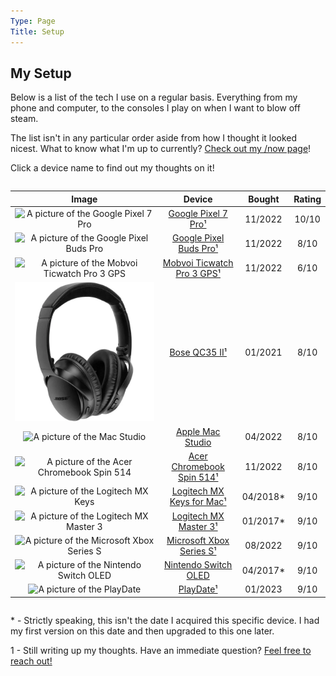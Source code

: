 ```yaml
---
Type: Page
Title: Setup
---
```


## My Setup

Below is a list of the tech I use on a regular basis. Everything from my phone and computer, to the consoles I play on when I want to blow off steam.

The list isn't in any particular order aside from how I thought it looked nicest. What to know what I'm up to currently? [Check out my /now page](https://snpy.tech/now)!

Click a device name to find out my thoughts on it!
<div style="overflow-x:auto;">

|                                                                                          Image                                                                                          |                            Device                            |  Bought  | Rating |
|:---------------------------------------------------------------------------------------------------------------------------------------------------------------------------------------:|:------------------------------------------------------------:|:--------:|:------:|
|                                        ![ A picture of the Google Pixel 7 Pro ]( https://m.media-amazon.com/images/I/61FM60RTAgL._AC_SX679_.jpg )                                       |        [Google Pixel 7 Pro¹](/setup/google-pixel-7-pro)       |  11/2022 |  10/10 |
| ![ A picture of the Google Pixel Buds Pro ]( https://lh3.googleusercontent.com/kE8Ov3yIBARB0rUVhZ5UEwMEo91LOD2brIy7j8MbqmSx5A-rHPNqYb-Nboi9rmxE-IG1sxMUf3uoPTkW5i3NxblC4uMJ1FlIBdc=s0 ) |     [Google Pixel Buds Pro¹](/setup/google-pixel-buds-pro)    |  11/2022 |  8/10  |
|                               ![ A picture of the Mobvoi Ticwatch Pro 3 GPS ]( https://d1yt8qkhp8oydd.cloudfront.net/images/img_4784628784481288299.png )                               | [Mobvoi Ticwatch Pro 3 GPS¹](/setup/mobvoi-ticwatch-pro-3-gps)|  11/2022 |  6/10  |
|                         ![ A picture of the Bose QC35 II ]( https://raw.githubusercontent.com/george-probably/chachanidze.com/main/Images/setup/boseqc35ii.webp)                        |              [Bose QC35 II¹](/setup/bose-qc35-ii)             |  01/2021 |  8/10  |
|             ![ A picture of the Mac Studio ]( https://store.storeimages.cdn-apple.com/4668/as-images.apple.com/is/mac-studio-select-202203?wid=500&hei=500&fmt=jpeg&qlt=95 )            |          [Apple Mac Studio](/setup/apple-mac-studio)         |  04/2022 |  8/10  |
|                 ![ A picture of the Acer Chromebook Spin 514 ]( https://images.acer.com/is/image/acer/Chromebook-514-CB514-2H-2HT-Bl1-Silver-01c?$Series-Component-XL$ )                |  [Acer Chromebook Spin 514¹](/setup/acer-chromebook-spin-514) |  11/2022 |  8/10  |
|     ![ A picture of the Logitech MX Keys ]( https://resource.logitech.com/content/dam/logitech/en/products/keyboards/mx-keys-mac/gallery/us-int-mx-keys-for-mac-gallery-front.png )     |  [Logitech MX Keys for Mac¹](/setup/logitech-mx-keys-for-mac) | 04/2018* |  9/10  |
|                                       ![ A picture of the Logitech MX Master 3 ]( https://m.media-amazon.com/images/I/61qITGm5YIL._AC_SY450_.jpg )                                      |      [Logitech MX Master 3¹](/setup/logitech-mx-master-3)     | 01/2017* |  9/10  |
|                      ![ A picture of the Microsoft Xbox Series S ]( https://img-prod-cms-rt-microsoft-com.akamaized.net/cms/api/am/imageFileData/RE4FkjX?ver=c092 )                     |   [Microsoft Xbox Series S¹](/setup/microsoft-xbox-series-s)  |  08/2022 |  9/10  |
|                                  ![ A picture of the Nintendo Switch OLED ]( https://media.currys.biz/i/currysprod/M10227387_white?$l-large$&fmt=auto )                                 |      [Nintendo Switch OLED](/setup/nintendo-switch-oled)     | 04/2017* |  9/10  |
|                         ![ A picture of the PlayDate ]( https://cdn.geekwire.com/wp-content/uploads/2021/06/Playdate-hero-shot.78c70891ea4f-e1623180415168.jpg )                        |                  [PlayDate¹](/setup/playdate)                 |  01/2023 |  9/10  |

</div>

\* \- Strictly speaking, this isn't the date I acquired this specific device. I had my first version on this date and then upgraded to this one later.
  
1 - Still writing up my thoughts. Have an immediate question? [Feel free to reach out!](https://george.chachanidze.com) 